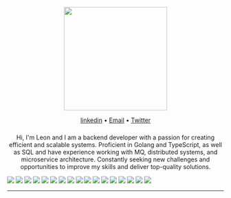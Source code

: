 <p align="center"><img width="240" src="anime2.gif" /></p>

<p align="center"><a href="https://www.linkedin.com/in/leon-fray/">linkedin</a> • <a href="mailto:leonfray12@gmail.com">Email</a> • <a href="https://twitter.com/serpico_z">Twitter</a></p>

<h3 align="center"></h3>
<p align="center">Hi, I'm Leon and I am a backend developer with a passion for creating efficient and scalable systems. Proficient in Golang and TypeScript, as well as SQL and have experience working with MQ, distributed systems, and microservice architecture. Constantly seeking new challenges and opportunities to improve my skills and deliver top-quality solutions.




![](https://img.shields.io/badge/Code-JavaScript-informational?style=flat&logo=JavaScript&logoColor=white&color=a3265d)
![](https://img.shields.io/badge/Code-TypeScript-informational?style=flat&logo=TypeScript&logoColor=white&color=a3265d)
![](https://img.shields.io/badge/Code-Python-informational?style=flat&logo=Python&logoColor=white&color=a3265d)
![](https://img.shields.io/badge/Code-Node.js-informational?style=flat&logo=Node.js&logoColor=white&color=a3265d)
![](https://img.shields.io/badge/Code-Express.js-informational?style=flat&logo=Express.js&logoColor=white&color=a3265d)
![](https://img.shields.io/badge/Nosql-MongoDB-informational?style=flat&logo=MongoDB&logoColor=white&color=a3265d)
![](https://img.shields.io/badge/Nosql-Redis-informational?style=flat&logo=Redis&logoColor=white&color=a3265d)
![](https://img.shields.io/badge/SQL-PostgreSQL-informational?style=flat&logo=PostgreSQL&logoColor=white&color=a3265d)
![](https://img.shields.io/badge/ORM-Prisma-informational?style=flat&logo=Prisma&logoColor=white&color=a3265d)
![](https://img.shields.io/badge/MQ-Kafka-informational?style=flat&logo=Kafka&logoColor=white&color=a3265d)
![](https://img.shields.io/badge/Bash-Shell_Script-informational?style=flat&logo=gnu-bash&logoColor=white&color=a3265d)
![](https://img.shields.io/badge/Test-Jest-informational?style=flat&logo=jest&logoColor=white&color=a3265d)
![](https://img.shields.io/badge/Tools-Docker-informational?style=flat&logo=docker&logoColor=white&color=a3265d)
![](https://img.shields.io/badge/Tools-NGINX-informational?style=flat&logo=nginx&logoColor=white&color=a3265d)
![](https://img.shields.io/badge/Tools-Figma-informational?style=flat&logo=Figma&logoColor=white&color=a3265d)
![](https://img.shields.io/badge/Tools-Postman-informational?style=flat&logo=Postman&logoColor=white&color=a3265d)
![](https://img.shields.io/badge/Tools-GitHub-informational?style=flat&logo=GitHub&logoColor=white&color=a3265d)
****
